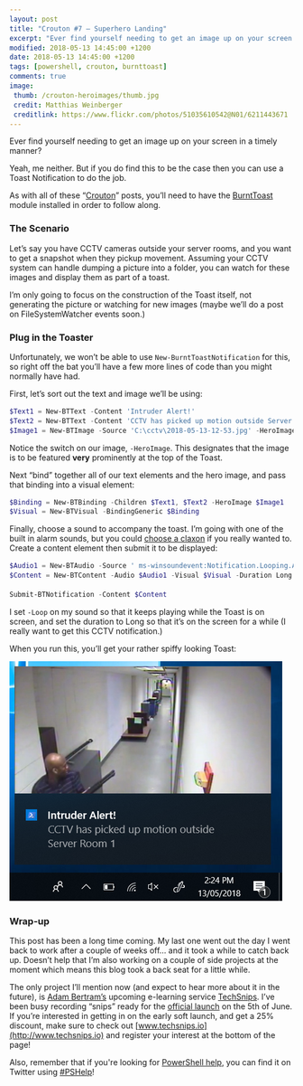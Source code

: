 ```yaml
---
layout: post
title: "Crouton #7 – Superhero Landing"
excerpt: "Ever find yourself needing to get an image up on your screen in a timely manner?"
modified: 2018-05-13 14:45:00 +1200
date: 2018-05-13 14:45:00 +1200
tags: [powershell, crouton, burnttoast]
comments: true
image:
 thumb: /crouton-heroimages/thumb.jpg
 credit: Matthias Weinberger
 creditlink: https://www.flickr.com/photos/51035610542@N01/6211443671
---
```


Ever find yourself needing to get an image up on your screen in a timely manner?

Yeah, me neither. But if you do find this to be the case then you can use a
Toast Notification to do the job.

As with all of these “[Crouton](https://king.geek.nz/tags/#crouton)” posts,
you’ll need to have the
[BurntToast](https://www.powershellgallery.com/packages/BurntToast) module
installed in order to follow along.

### The Scenario

Let’s say you have CCTV cameras outside your server rooms, and you want to get a
snapshot when they pickup movement. Assuming your CCTV system can handle dumping
a picture into a folder, you can watch for these images and display them as part
of a toast.

I’m only going to focus on the construction of the Toast itself, not generating
the picture or watching for new images (maybe we’ll do a post on
FileSystemWatcher events soon.)

### Plug in the Toaster

Unfortunately, we won’t be able to use `New-BurntToastNotification` for this,
so right off the bat you’ll have a few more lines of code than you might
normally have had.

First, let’s sort out the text and image we’ll be using:

```powershell
$Text1 = New-BTText -Content 'Intruder Alert!'
$Text2 = New-BTText -Content 'CCTV has picked up motion outside Server Room 1'
$Image1 = New-BTImage -Source 'C:\cctv\2018-05-13-12-53.jpg' -HeroImage
```

Notice the switch on our image, `-HeroImage`. This designates that the image
is to be featured **very** prominently at the top of the Toast.

Next “bind” together all of our text elements and the hero image, and pass that
binding into a visual element:

```powershell
$Binding = New-BTBinding -Children $Text1, $Text2 -HeroImage $Image1
$Visual = New-BTVisual -BindingGeneric $Binding
```

Finally, choose a sound to accompany the toast. I’m going with one of the built
in alarm sounds, but you could [choose a
claxon](https://king.geek.nz/2018/04/02/crouton-sounds/) if you really wanted
to. Create a content element then submit it to be displayed:

```powershell
$Audio1 = New-BTAudio -Source ' ms-winsoundevent:Notification.Looping.Alarm' -Loop
$Content = New-BTContent -Audio $Audio1 -Visual $Visual -Duration Long

Submit-BTNotification -Content $Content
```

I set `-Loop` on my sound so that it keeps playing while the Toast is on
screen, and set the duration to Long so that it’s on the screen for a while (I
really want to get this CCTV notification.)

When you run this, you’ll get your rather spiffy looking Toast:

[![Hero Image TOast](/images/crouton-heroimages/herotoast.png)](/images/crouton-heroimages/herotoast.png)

### Wrap-up

This post has been a long time coming. My last one went out the day I went back
to work after a couple of weeks off… and it took a while to catch back up.
Doesn’t help that I’m also working on a couple of side projects at the moment
which means this blog took a back seat for a little while.

The only project I’ll mention now (and expect to hear more about it in the future), is
[Adam Bertram’s](https://twitter.com/adbertram/) upcoming e-learning service
[TechSnips](http://techsnips.io). I’ve been busy recording “snips” ready for the
[official
launch](https://www.adamtheautomator.com/introducing-techsnips-a-new-it-screencast-learning-platform/)
on the 5th of June. If you’re interested in getting in on the early soft launch,
and get a 25% discount, make sure to check out
[www.techsnips.io](http://www.techsnips.io) and register your interest at the
bottom of the page!

Also, remember that if you're looking for [PowerShell
help](https://king.geek.nz/2018/03/20/pshelp-twitter/), you can find it on
Twitter using
[\#PSHelp](https://twitter.com/search?f=tweets&vertical=default&q=%23pshelp&src=typd)!
